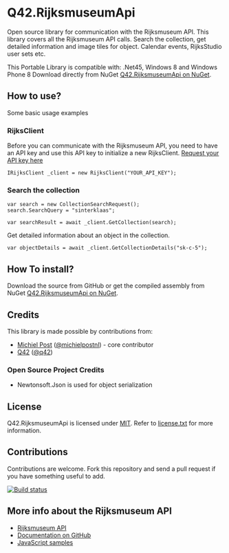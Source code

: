 Q42.RijksmuseumApi
=========

Open source library for communication with the Rijksmuseum API.
This library covers all the Rijksmuseum API calls. Search the collection, get detailed information and image tiles for object. Calendar events, RijksStudio user sets etc.

This Portable Library is compatible with: .Net45, Windows 8 and Windows Phone 8
Download directly from NuGet [Q42.RijksmuseumApi on NuGet](https://nuget.org/packages/Q42.RijksmuseumApi).

## How to use?
Some basic usage examples

### RijksClient
Before you can communicate with the Rijksmuseum API, you need to have an API key and use this API key to initialize a new RijksClient.
[Request your API key here](http://rijksmuseum.github.io/)

	IRijksClient _client = new RijksClient("YOUR_API_KEY");
	
### Search the collection

	var search = new CollectionSearchRequest();
 	search.SearchQuery = "sinterklaas";
	
	var searchResult = await _client.GetCollection(search);
	
Get detailed information about an object in the collection.
	
	var objectDetails = await _client.GetCollectionDetails("sk-c-5");
	
## How To install?
Download the source from GitHub or get the compiled assembly from NuGet [Q42.RijksmuseumApi on NuGet](https://nuget.org/packages/Q42.RijksmuseumApi).

## Credits
This library is made possible by contributions from:
* [Michiel Post](http://www.michielpost.nl) ([@michielpostnl](http://twitter.com/michielpostnl)) - core contributor
* [Q42](http://www.q42.nl) ([@q42](http://twitter.com/q42))

### Open Source Project Credits

* Newtonsoft.Json is used for object serialization

## License

Q42.RijksmuseumApi is licensed under [MIT](http://www.opensource.org/licenses/mit-license.php "Read more about the MIT license form"). Refer to [license.txt](https://github.com/Q42/Q42.RijksmuseumApi/blob/master/LICENSE.txt) for more information.

## Contributions

Contributions are welcome. Fork this repository and send a pull request if you have something useful to add.

[![Build status](https://ci.appveyor.com/api/projects/status/26pw1r6wrxnx8tuq)](https://ci.appveyor.com/project/michielpost/q42-rijksmuseumapi)

## More info about the Rijksmuseum API
* [Rijksmuseum API](https://www.rijksmuseum.nl/en/api)
* [Documentation on GitHub](http://rijksmuseum.github.io/)
* [JavaScript samples](http://rijksmuseum.github.io/demos/)


